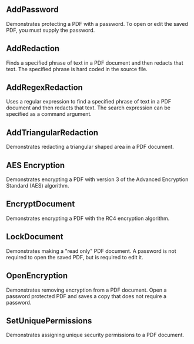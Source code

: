 ## AddPassword
Demonstrates protecting a PDF with a password. To open or edit the saved PDF, you must supply the password.

## AddRedaction
Finds a specified phrase of text in a PDF document and then redacts that text. The specified phrase is hard coded in the source file.

## AddRegexRedaction
Uses a regular expression to find a specified phrase of text in a PDF document and then redacts that text. The search expression can be specified as a command argument.

## AddTriangularRedaction
Demonstrates redacting a triangular shaped area in a PDF document.

## AES Encryption
Demonstrates encrypting a PDF with version 3 of the Advanced Encryption Standard (AES) algorithm.

## EncryptDocument
Demonstrates encrypting a PDF with the RC4 encryption algorithm.

## LockDocument
Demonstrates making a "read only" PDF document. A password is not required to open the saved PDF, but is required to edit it.

## OpenEncryption
Demonstrates removing encryption from a PDF document. Open a password protected PDF and saves a copy that does not require a password.

## SetUniquePermissions
Demonstrates assigning unique security permissions to a PDF document.
